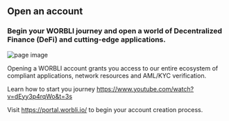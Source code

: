 ## Open an account
### Begin your WORBLI journey and open a world of Decentralized Finance (DeFi) and cutting-edge applications.

![page image](../images/account.jpg)

Opening a WORBLI account grants you access to our entire ecosystem of compliant applications, network resources and AML/KYC verification. 

Learn how to start you journey https://www.youtube.com/watch?v=dEyy3p4rqWo&t=3s

Visit https://portal.worbli.io/ to begin your account creation process.
